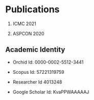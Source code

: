 # Publications

1. ICMC 2021

2. ASPCON 2020

## Academic Identity

* Orchid Id: 0000-0002-5512-3441

* Scopus Id: 57221319759

* Researcher Id 4013248

* Google Scholar Id: KvaPPWAAAAAJ


